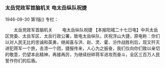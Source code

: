 ### 太岳党政军首脑机关  电太岳纵队祝捷

1946-09-30
第1版()
专栏：

　　太岳党政军首脑机关
　　电太岳纵队祝捷
    【本报阳城二十七日电】中共太岳区党委、太岳军区、太岳行政公署，致电太岳纵队，庆祝浮山大捷，原电称：你们以对人民无比的忠诚和英勇，继闻喜与洪、赵、灵、霍、汾作战胜利后，现又歼灭进犯蒋军一个旅，击溃一个团，捷报传来，人心为之振奋，我们仅向你们致以亲切的敬意，仍望本此精神，再接再厉，为继续纷碎蒋军进攻而奋斗，全区三百万人民誓作你们的后盾。
